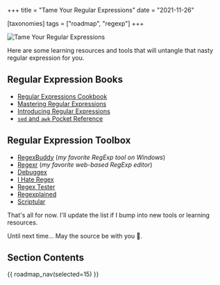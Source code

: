 +++
title = "Tame Your Regular Expressions"
date = "2021-11-26"

[taxonomies]
tags = ["roadmap", "regexp"]
+++

![Tame Your Regular Expressions](/images/size/w1200/2024/03/cat.png)

Here are some learning resources and tools that will untangle that nasty 
regular expression for you.

## Regular Expression Books

* [Regular Expressions Cookbook](https://www.goodreads.com/book/show/6125777-regular-expressions-cookbook)
* [Mastering Regular Expressions](https://www.goodreads.com/book/show/583628.Mastering_Regular_Expressions)
* [Introducing Regular Expressions](https://www.goodreads.com/book/show/13285877-introducing-regular-expressions)
* [`sed` and `awk` Pocket Reference](https://www.goodreads.com/book/show/354485.sed_and_awk_Pocket_Reference)

## Regular Expression Toolbox

* [RegexBuddy](https://www.regexbuddy.com/) (_my favorite RegExp tool on Windows_)
* [Regexr](https://regexr.com/) (_my favorite web-based RegExp editor_)
* [Debuggex](https://www.debuggex.com/)
* [I Hate Regex](https://ihateregex.io/)
* [Regex Tester](https://extendsclass.com/regex-tester.html)
* [Regexplained](http://leaverou.github.io/regexplained/)
* [Scriptular](https://scriptular.com/)

That's all for now. I'll update the list if I bump into new tools or learning 
resources.

Until next time... May the source be with you 🦄.

## Section Contents

{{ roadmap_nav(selected=15) }}
